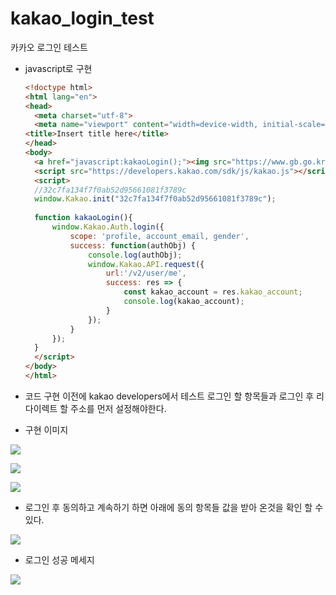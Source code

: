 # kakao_login_test

카카오 로그인 테스트

- javascript로 구현

  ```html
  <!doctype html>
  <html lang="en">
  <head>
    <meta charset="utf-8">
    <meta name="viewport" content="width=device-width, initial-scale=1">
  <title>Insert title here</title>
  </head>
  <body>
  	<a href="javascript:kakaoLogin();"><img src="https://www.gb.go.kr/Main/Images/ko/member/certi_kakao_login.png" style="height:60px;width:auto;"/></a>
  	<script src="https://developers.kakao.com/sdk/js/kakao.js"></script>
  	<script>
  	//32c7fa134f7f0ab52d95661081f3789c
  	window.Kakao.init("32c7fa134f7f0ab52d95661081f3789c");
  	
  	function kakaoLogin(){
  		window.Kakao.Auth.login({
  			scope: 'profile, account_email, gender',
  			success: function(authObj) {
  				console.log(authObj);
  				window.Kakao.API.request({
  					url:'/v2/user/me',
  					success: res => {
  						const kakao_account = res.kakao_account;
  						console.log(kakao_account);
  					}
  				});
  			}
  		});
  	}
  	</script>
  </body>
  </html>
  ```

- 코드 구현 이전에 kakao developers에서 테스트 로그인 할 항목들과 로그인 후 리다이렉트 할 주소를 먼저 설정해야한다.
- 구현 이미지

![](https://postfiles.pstatic.net/MjAyMTAyMTRfMTA5/MDAxNjEzMjk5NTA2MjU2.qfk3KTkhktG1xeXHLueq0VaCs7G0zSXS-9Rtp3tUoWcg.rzesoWFLlQ93velbYKTU9qOeVNGzQs3V3KuPx7j8F5sg.PNG.o_oax/image.png?type=w966)

![](https://postfiles.pstatic.net/MjAyMTAyMTRfMjU1/MDAxNjEzMjk5NTIyMTE4.mQnqbXQ2JdXx5p3veIGuMOM6ziByEpCSOcLeFO8T1kMg.-MhF-D1DvmTF8aUACLF50J0PAuYmljIAZbrVJa9LOU0g.PNG.o_oax/image.png?type=w966)

![](https://postfiles.pstatic.net/MjAyMTAyMTRfMTE2/MDAxNjEzMjk5NTQzMzU2.CL0e3V00b4L5y4W0zLy-8P2AlmsJDfHGYvBfH7zYyZYg.bTtcBE3V2r0O0NXFcd5-r42dn10qv1dUF7d9Qy2x5h4g.PNG.o_oax/image.png?type=w966)

- 로그인 후 동의하고 계속하기 하면 아래에 동의 항목들 값을 받아 온것을 확인 할 수 있다.

![](https://postfiles.pstatic.net/MjAyMTAyMTRfMjk4/MDAxNjEzMjk5NTk4MDQy.Y61iVKkhWFr7Gh1VaOG-7r0ORo5ReZVH7aon_KH24M4g.aV-3OJ7MGxX2C_oADPwGH-eO4tuiS8ZrQPDBCc_ZVxwg.PNG.o_oax/image.png?type=w966)

- 로그인 성공 메세지

![](https://postfiles.pstatic.net/MjAyMTAyMTRfMTky/MDAxNjEzMjk5Njc4MjIx.RAVjl7X2IPBDhG0CSc_qgCaCvjJMBGI6NuYqlUeKelkg.5A_RphR--b_5PK8IvfBM6Iy4rHnJRoZHbkRJIl-1U1wg.PNG.o_oax/image.png?type=w966)
